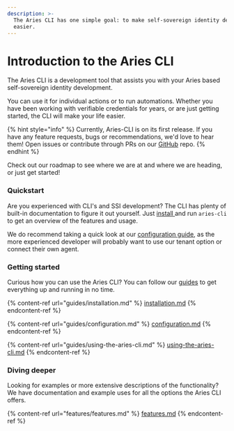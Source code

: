 ```yaml
---
description: >-
  The Aries CLI has one simple goal: to make self-sovereign identity development
  easier.
---
```


# Introduction to the Aries CLI

The Aries CLI is a development tool that assists you with your Aries based self-sovereign identity development. 

You can use it for individual actions or to run automations. Whether you have been working with verifiable credentials for years, or are just getting started, the CLI will make your life easier.&#x20;

{% hint style="info" %}
Currently, Aries-CLI is on its first release. If you have any feature requests, bugs or recommendations, we'd love to hear them! Open issues or contribute through PRs on our [GitHub](https://github.com/animo/aries-cli) repo.
{% endhint %}

Check out our roadmap to see where we are at and where we are heading, or just get started!

### Quickstart

Are you experienced with CLI's and SSI development? The CLI has plenty of built-in documentation to figure it out yourself. Just [install ](guides/installation.md)and run `aries-cli` to get an overview of the features and usage.&#x20;

We do recommend taking a quick look at our [configuration guide](guides/configuration.md), as the more experienced developer will probably want to use our tenant option or connect their own agent.&#x20;

### Getting started

Curious how you can use the Aries CLI? You can follow our [guides](broken-reference) to get everything up and running in no time.&#x20;

{% content-ref url="guides/installation.md" %}
[installation.md](guides/installation.md)
{% endcontent-ref %}

{% content-ref url="guides/configuration.md" %}
[configuration.md](guides/configuration.md)
{% endcontent-ref %}

{% content-ref url="guides/using-the-aries-cli.md" %}
[using-the-aries-cli.md](guides/using-the-aries-cli.md)
{% endcontent-ref %}

### Diving deeper

Looking for examples or more extensive descriptions of the functionality? We have documentation and example uses for all the options the Aries CLI offers.&#x20;

{% content-ref url="features/features.md" %}
[features.md](features/features.md)
{% endcontent-ref %}



